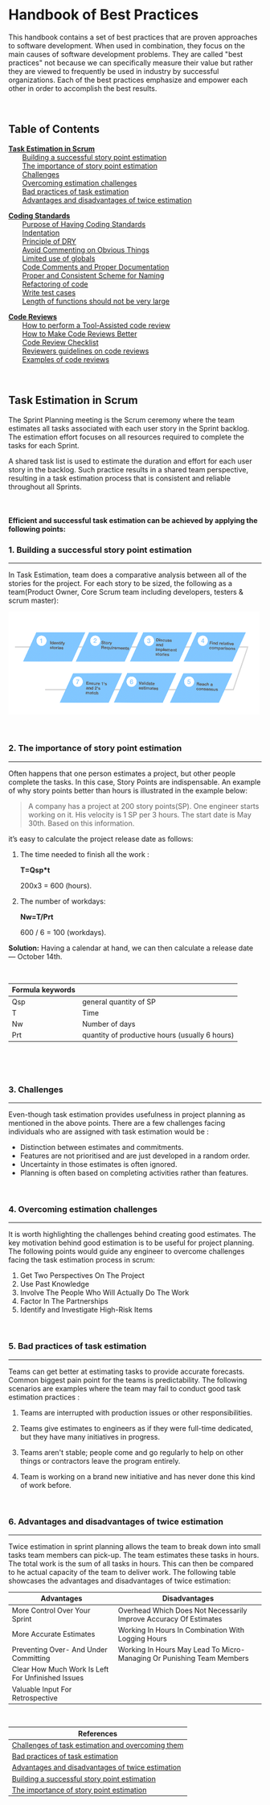 # Handbook of Best Practices

This handbook contains a set of best practices that are proven approaches to software development.
When used in combination, they focus on the main causes of software development problems. They are
called "best practices" not because we can specifically measure their value but rather they are
viewed to frequently be used in industry by successful organizations. Each of the best practices
emphasize and empower each other in order to accomplish the best results.

&nbsp;

## Table of Contents


**[Task Estimation in Scrum](#task-estimation)**<br>
&nbsp;&nbsp;&nbsp;&nbsp;&nbsp;&nbsp; [Building a successful story point estimation](#1-building-a-successful-story-point-estimation)<br>
&nbsp;&nbsp;&nbsp;&nbsp;&nbsp;&nbsp; [The importance of story point estimation](#2-the-importance-of-story-point-estimation)<br>
&nbsp;&nbsp;&nbsp;&nbsp;&nbsp;&nbsp; [Challenges](#3-challenges)<br>
&nbsp;&nbsp;&nbsp;&nbsp;&nbsp;&nbsp; [Overcoming estimation challenges](#4-overcoming-estimation-challenges)<br>
&nbsp;&nbsp;&nbsp;&nbsp;&nbsp;&nbsp; [Bad practices of task estimation](#5-bad-practices-of-task-estimation)<br>
&nbsp;&nbsp;&nbsp;&nbsp;&nbsp;&nbsp; [Advantages and disadvantages of twice estimation](#6-advantages-and-disadvantages-of-twice-estimation)<br>

**[Coding Standards](#coding-standards)**<br>
&nbsp;&nbsp;&nbsp;&nbsp;&nbsp;&nbsp; [Purpose of Having Coding Standards](#purpose-of-having-coding-standards)<br>
&nbsp;&nbsp;&nbsp;&nbsp;&nbsp;&nbsp; [Indentation](#1-indentation)<br>
&nbsp;&nbsp;&nbsp;&nbsp;&nbsp;&nbsp; [Principle of DRY](#2-principle-of-dry)<br>
&nbsp;&nbsp;&nbsp;&nbsp;&nbsp;&nbsp; [Avoid Commenting on Obvious Things](#3-avoid-commenting-on-obvious-things)<br>
&nbsp;&nbsp;&nbsp;&nbsp;&nbsp;&nbsp; [Limited use of globals](#4-limited-use-of-globals)<br>
&nbsp;&nbsp;&nbsp;&nbsp;&nbsp;&nbsp; [Code Comments and Proper Documentation](#5-code-comments-and-proper-documentation)<br>
&nbsp;&nbsp;&nbsp;&nbsp;&nbsp;&nbsp; [Proper and Consistent Scheme for Naming](#6-proper-and-consistent-scheme-for-naming)<br>
&nbsp;&nbsp;&nbsp;&nbsp;&nbsp;&nbsp; [Refactoring of code](#7-refactoring-of-code)<br>
&nbsp;&nbsp;&nbsp;&nbsp;&nbsp;&nbsp; [Write test cases](#8-write-test-cases)<br>
&nbsp;&nbsp;&nbsp;&nbsp;&nbsp;&nbsp; [Length of functions should not be very large](#9-length-of-functions-should-not-be-very-large)<br>

**[Code Reviews](#code-reviews)**<br>
&nbsp;&nbsp;&nbsp;&nbsp;&nbsp;&nbsp; [How to perform a Tool-Assisted code review](#1-how-to-perform-a-tool-assisted-code-review)<br>
&nbsp;&nbsp;&nbsp;&nbsp;&nbsp;&nbsp; [How to Make Code Reviews Better](#2-how-to-make-code-reviews-better)<br>
&nbsp;&nbsp;&nbsp;&nbsp;&nbsp;&nbsp; [Code Review Checklist](#3-code-review-checklist)<br>
&nbsp;&nbsp;&nbsp;&nbsp;&nbsp;&nbsp; [Reviewers guidelines on code reviews](#4reviewersguidelinesoncodereviews)<br>
&nbsp;&nbsp;&nbsp;&nbsp;&nbsp;&nbsp; [Examples of code reviews](#5examplesofcodereviews)<br>

&nbsp;

## Task Estimation in Scrum


The Sprint Planning meeting is the Scrum ceremony where the team estimates all tasks associated with each user story in the Sprint backlog. 
The estimation effort focuses on all resources required to complete the tasks for each Sprint. 

A shared task list is used to estimate the 
duration and effort for each user story in the backlog. Such practice results in a shared team perspective, resulting in a task estimation
process that is consistent and reliable throughout all Sprints. 

&nbsp;

#### Efficient and successful task estimation can be achieved by applying the following points:

### 1. Building a successful story point estimation

---
In Task Estimation, team does a comparative analysis between all of the stories for the project. For each story to be sized, 
 the following as a team(Product Owner, Core Scrum team including developers, testers & scrum master):


![](Images/steps1.png "")

&nbsp;

### 2. The importance of story point estimation

---
Often happens that one person estimates a project, but other people complete the tasks. In this case, Story Points are indispensable. An example of why story points better than hours is illustrated in the example below:

> A company has a project at 200 story points(SP). One engineer starts working on it. His velocity is 1 SP per 3 hours. The start date is May 30th. Based on this information.

it’s easy to calculate the project release date as follows:

1. The time needed to finish all the work :


    **T=Qsp*t**
       
    200x3 = 600 (hours).

2. The number of workdays:

    **Nw=T/Prt**
       
    600 / 6 = 100 (workdays).

**Solution:** Having a calendar at hand, we can then calculate a release date — October 14th.    

&nbsp;    

| Formula keywords |  |
| ------ | ----------- |
| Qsp   | general quantity of SP |
| T | Time |
| Nw    | Number of days |
| Prt    | quantity of productive hours (usually 6 hours) |




&nbsp;


&nbsp;

### 3. Challenges

---

Even-though task estimation provides usefulness in project planning as mentioned in the above points. There are a few challenges facing individuals who are assigned with task estimation would be :

* Distinction between estimates and commitments.
* Features are not prioritised and are just developed in a random order.
* Uncertainty in those estimates is often ignored.
* Planning is often based on completing activities rather than features.


&nbsp;

### 4. Overcoming estimation challenges

---

It is worth highlighting the challenges behind creating good estimates. The key motivation behind good estimation is to be useful for project planning. The following points would guide any engineer to overcome challenges facing the task estimation process in scrum:


1. Get Two Perspectives On The Project
2. Use Past Knowledge
3. Involve The People Who Will Actually Do The Work
4. Factor In The Partnerships
5. Identify and Investigate High-Risk Items


&nbsp;

### 5. Bad practices of task estimation

---

Teams can get better at estimating tasks to provide accurate forecasts. Common biggest pain point for the teams is predictability. The following scenarios are examples where the team may fail to conduct good task estimation practices :


1. Teams are interrupted with production issues or other 
responsibilities.

2. Teams give estimates to engineers as if they were full-time dedicated, but they have many initiatives in progress.

3. Teams aren't stable; people come and go regularly to help on other things or contractors leave the program entirely.

4. Team is working on a brand new initiative and has never done this kind of work before.

&nbsp;

### 6. Advantages and disadvantages of twice estimation

---

Twice estimation in sprint planning allows the team to break down into small tasks team members can pick-up. The team estimates these tasks in hours. The total work is the sum of all tasks in hours. This can then be compared to he actual capacity of the team to deliver work. The following table showcases the advantages and disadvantages of twice estimation:

| Advantages| Disadvantages |
| --------------- | --------------- |
| More Control Over Your Sprint | 	Overhead Which Does Not Necessarily Improve Accuracy Of Estimates |
| 	More Accurate Estimates | Working In Hours In Combination With Logging Hours |
| 	Preventing Over- And Under Committing | Working In Hours May Lead To Micro-Managing Or Punishing Team Members |
| 		Clear How Much Work Is Left For Unfinished Issues |  |
| 	Valuable Input For Retrospective |  |



&nbsp;

|References |
|---|
|[Challenges of task estimation and overcoming them](https://www.aversan.com/coding-standards-and-best-practices-2/)|
|[Bad practices of task estimation](https://www.linkedin.com/pulse/why-your-agile-teams-bad-estimation-heidi-araya)|
|[Advantages and disadvantages of twice estimation](https://maartendalmijn.com/why-estimate-twice-in-scrum-fd0d68744501)|
|[Building a successful story point estimation](http://www.agilebuddha.com/agile/agile-estimation-8-steps-to-successful-story-point-estimation/)|
|[The importance of story point estimation](https://rubygarage.org/blog/3-reasons-to-estimate-with-story-points)|
